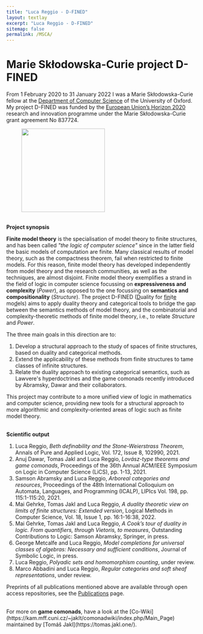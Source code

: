 ```yaml
---
title: "Luca Reggio - D-FINED"
layout: textlay
excerpt: "Luca Reggio - D-FINED"
sitemap: false
permalink: /MSCA/
---
```


# Marie Skłodowska-Curie project D-FINED

From 1 February 2020 to 31 January 2022 I was a Marie Skłodowska-Curie fellow at the [Department of Computer Science](http://www.cs.ox.ac.uk/) of the University of Oxford. My project D-FINED was funded by the [European Union’s Horizon 2020](https://ec.europa.eu/info/research-and-innovation/funding/funding-opportunities/funding-programmes-and-open-calls/horizon-2020_en) research and innovation programme under the Marie Skłodowska-Curie grant agreement No 837724.

<figure class="fourth">
  <img src="{{ site.url }}{{ site.baseurl }}/images/logopic/Logo_EC.jpg" style="width: 220px">
</figure>

<br>
<b>Project synopsis</b>

<b>Finite model theory</b> is the specialisation of model theory to finite structures, and has been called _"the logic of computer science"_ since in the latter field the basic models of computation are finite. Many classical results of model theory, such as the compactness theorem, fail when restricted to finite models. For this reason, finite model theory has developed independently from model theory and the research communities, as well as the techniques, are almost disjoint. Finite model theory exemplifies a strand in the field of logic in computer science focussing on <b>expressiveness and complexity</b> (<em>Power</em>), as opposed to the one focussing on <b>semantics and compositionality</b> (<em>Structure</em>). The project D-FINED (<u>D</u>uality for <u>fin</u>it<u>e</u> mo<u>d</u>els) aims to apply duality theory and categorical tools to bridge the gap between the semantics methods of model theory, and the combinatorial and complexity-theoretic methods of finite model theory, i.e., to relate <em>Structure</em> and <em>Power</em>.

The three main goals in this direction are to:

<ol>
  <li> Develop a structural approach to the study of spaces of finite structures, based on duality and categorical methods. </li>
  <li> Extend the applicability of these methods from finite structures to tame classes of infinite structures. </li>
  <li> Relate the duality approach to existing categorical semantics, such as Lawvere's hyperdoctrines and the game comonads recently introduced by Abramsky, Dawar and their collaborators. </li>
</ol>

This project may contribute to a more unified view of logic in mathematics and computer science, providing new tools for a structural approach to more algorithmic and complexity-oriented areas of logic such as finite model theory.

<br>
<b>Scientific output</b>

<ol>
<li> Luca Reggio, <em>Beth definability and the Stone-Weierstrass Theorem</em>, Annals of Pure and Applied Logic, Vol. 172, Issue 8, 102990, 2021. </li>
<li> Anuj Dawar, Tomas Jakl and Luca Reggio, <em>Lovász-type theorems and game comonads</em>,
Proceedings of the 36th Annual ACM/IEEE Symposium on Logic in Computer Science (LiCS), pp. 1-13, 2021. </li>
<li> Samson Abramsky and Luca Reggio, <em>Arboreal categories and resources</em>,
Proceedings of the 48th International Colloquium on Automata, Languages, and Programming (ICALP), LIPIcs Vol. 198, pp. 115:1-115:20, 2021. </li>
<li> Mai Gehrke, Tomas Jakl and Luca Reggio, <em>A duality theoretic view on limits of finite structures: Extended version</em>, Logical Methods in Computer Science, Vol. 18, Issue 1, pp. 16:1-16:38, 2022. </li>
<li> Mai Gehrke, Tomas Jakl and Luca Reggio, <em>A Cook’s tour of duality in logic. From quantifiers, through Vietoris, to measures</em>, Outstanding Contributions to Logic: Samson Abramsky, Springer, in press. </li>
<li> George Metcalfe and Luca Reggio, <em>Model completions for universal classes of algebras: Necessary and sufficient conditions</em>, Journal of Symbolic Logic, in press. </li>
<li> Luca Reggio, <em>Polyadic sets and homomorphism counting</em>, under review. </li>
<li> Marco Abbadini and Luca Reggio, <em>Regular categories and soft sheaf representations</em>, under review. </li>
</ol>

Preprints of all publications mentioned above are available through open access repositories, see the [Publications](https://lucareggio.github.io/publications/) page.
<br>

<br>
For more on <b>game comonads</b>, have a look at the [Co-Wiki](https://kam.mff.cuni.cz/~jaklt/comonadwiki/index.php/Main_Page) maintained by [Tomáš Jakl](https://tomas.jakl.one/).

<br>